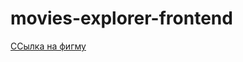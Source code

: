 # movies-explorer-frontend

[ССылка на фигму](https://www.figma.com/file/3M6g5fjk4BP1gOJbUahoh5/Diploma-(Copy)?node-id=932%3A4450&t=XkspnPClEnGJqHtY-0)